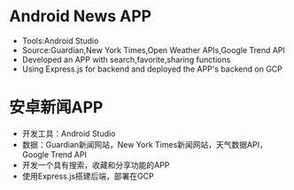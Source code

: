 # Android News APP
- Tools:Android Studio
- Source:Guardian,New York Times,Open Weather APIs,Google Trend API
- Developed an APP with search,favorite,sharing functions
- Using Express.js for backend and deployed the APP's backend on GCP

# 安卓新闻APP
- 开发工具：Android Studio
- 数据：Guardian新闻网站，New York Times新闻网站，天气数据API，Google Trend API
- 开发一个具有搜索，收藏和分享功能的APP
- 使用Express.js搭建后端，部署在GCP
